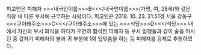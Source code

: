 피고인은 피해자 <<<내국인이름>>>B<<</내국인이름>>>(가명, 여, 28세)와 같은 직장 내 다른 부서에 근무하는 사람이다. 피고인은 2018. 10. 23. 21:51경 서울 강동구 <<<구아래주소>>>C<<</구아래주소>>>에 있는 <<<식당>>>D<<</식당>>> 내에서 자신의 부서 회식을 하다가 우연히 합석한 피해자 등 부서 일행들과 같이 술을 마시던 중 갑자기 피해자의 볼과 귀 부분에 1회 입맞춤을 하는 등 피해자를 강제로 추행하였다.